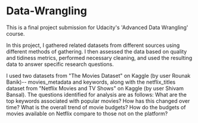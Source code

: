 # Data-Wrangling

This is a final project submission for Udacity's 'Advanced Data Wrangling' course.

In this project, I gathered related datasets from different sources using different methods of gathering. I then assessed the data based on quality and tidiness metrics, performed necessary cleaning, and used the resulting data to answer specific research questions.

I used two datasets from "The Movies Dataset" on Kaggle (by user Rounak Banik)-- movies_metadata and keywords, along with the netflix_titles dataset from "Netflix Movies and TV Shows" on Kaggle (by user Shivam Bansal). The questions identified for analysis are as follows: What are the top keywords associated with popular movies? How has this changed over time? What is the overall trend of movie budgets? How do the budgets of movies available on Netflix compare to those not on the platform?
